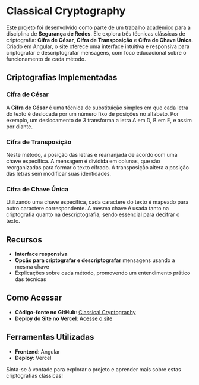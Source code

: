 # Classical Cryptography

Este projeto foi desenvolvido como parte de um trabalho acadêmico para a disciplina de **Segurança de Redes**. Ele explora três técnicas clássicas de criptografia: **Cifra de César**, **Cifra de Transposição** e **Cifra de Chave Única**. Criado em Angular, o site oferece uma interface intuitiva e responsiva para criptografar e descriptografar mensagens, com foco educacional sobre o funcionamento de cada método.

## Criptografias Implementadas

### Cifra de César
A **Cifra de César** é uma técnica de substituição simples em que cada letra do texto é deslocada por um número fixo de posições no alfabeto. Por exemplo, um deslocamento de 3 transforma a letra A em D, B em E, e assim por diante.

### Cifra de Transposição
Neste método, a posição das letras é rearranjada de acordo com uma chave específica. A mensagem é dividida em colunas, que são reorganizadas para formar o texto cifrado. A transposição altera a posição das letras sem modificar suas identidades.

### Cifra de Chave Única
Utilizando uma chave específica, cada caractere do texto é mapeado para outro caractere correspondente. A mesma chave é usada tanto na criptografia quanto na descriptografia, sendo essencial para decifrar o texto.

## Recursos
- **Interface responsiva**
- **Opção para criptografar e descriptografar** mensagens usando a mesma chave
- Explicações sobre cada método, promovendo um entendimento prático das técnicas

## Como Acessar
- **Código-fonte no GitHub**: [Classical Cryptography](https://github.com/Edilson-EJ/classical-cryptography)
- **Deploy do Site no Vercel**: [Acesse o site](https://classical-cryptography.vercel.app/)

## Ferramentas Utilizadas
- **Frontend**: Angular
- **Deploy**: Vercel

Sinta-se à vontade para explorar o projeto e aprender mais sobre estas criptografias clássicas!
